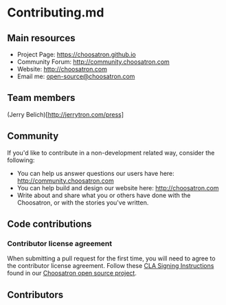 # Contributing.md

## Main resources

* Project Page: https://choosatron.github.io
* Community Forum: http://community.choosatron.com
* Website: http://choosatron.com
* Email me: open-source@choosatron.com

## Team members

(Jerry Belich)[http://jerrytron.com/press]

## Community 
If you'd like to contribute in a non-development related way, consider the following:

* You can help us answer questions our users have here: http://community.choosatron.com
* You can help build and design our website here: http://choosatron.com
* Write about and share what you or others have done with the Choosatron, or with the stories you've written.

## Code contributions

### Contributor license agreement

When submitting a pull request for the first time, you will need to agree to the contributor license agreement. Follow these [CLA Signing Instructions](https://github.com/choosatron/open-source/blob/master/sign-cla.md) found in our [Choosatron open source project](https://github.com/choosatron/open-source).

## Contributors

